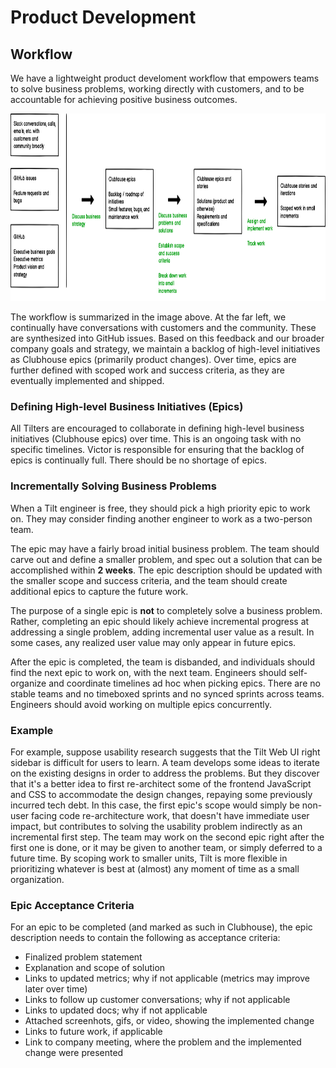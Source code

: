 # Product Development

## Workflow
We have a lightweight product develoment workflow that empowers teams to solve business problems, working directly with customers, and to be accountable for achieving positive business outcomes.

<img src="images/workflow.png" height="300" />

The workflow is summarized in the image above. At the far left, we continually have conversations with customers and the community. These are synthesized into GitHub issues. Based on this feedback and our broader company goals and strategy, we maintain a backlog of high-level initiatives as Clubhouse epics (primarily product changes). Over time, epics are further defined with scoped work and success criteria, as they are eventually implemented and shipped.

### Defining High-level Business Initiatives (Epics)
All Tilters are encouraged to collaborate in defining high-level business initiatives (Clubhouse epics) over time. This is an ongoing task with no specific timelines. Victor is responsible for ensuring that the backlog of epics is continually full. There should be no shortage of epics.

### Incrementally Solving Business Problems
When a Tilt engineer is free, they should pick a high priority epic to work on. They may consider finding another engineer to work as a two-person team.

The epic may have a fairly broad initial business problem. The team should carve out and define a smaller problem, and spec out a solution that can be accomplished within **2 weeks**. The epic description should be updated with the smaller scope and success criteria, and the team should create additional epics to capture the future work.

The purpose of a single epic is **not** to completely solve a business problem. Rather, completing an epic should likely achieve incremental progress at addressing a single problem, adding incremental user value as a result. In some cases, any realized user value may only appear in future epics. 

After the epic is completed, the team is disbanded, and individuals should find the next epic to work on, with the next team. Engineers should self-organize and coordinate timelines ad hoc when picking epics. There are no stable teams and no timeboxed sprints and no synced sprints across teams. Engineers should avoid working on multiple epics concurrently. 

### Example
For example, suppose usability research suggests that the Tilt Web UI right sidebar is difficult for users to learn. A team develops some ideas to iterate on the existing designs in order to address the problems. But they discover that it's a better idea to first re-architect some of the frontend JavaScript and CSS to accommodate the design changes, repaying some previously incurred tech debt. In this case, the first epic's scope would simply be non-user facing code re-architecture work, that doesn't have immediate user impact, but contributes to solving the usability problem indirectly as an incremental first step. The team may work on the second epic right after the first one is done, or it may be given to another team, or simply deferred to a future time. By scoping work to smaller units, Tilt is more flexible in prioritizing whatever is best at (almost) any moment of time as a small organization.

### Epic Acceptance Criteria
For an epic to be completed (and marked as such in Clubhouse), the epic description needs to contain the following as acceptance criteria:
- Finalized problem statement
- Explanation and scope of solution
- Links to updated metrics; why if not applicable (metrics may improve later over time)
- Links to follow up customer conversations; why if not applicable
- Links to updated docs; why if not applicable
- Attached screenhots, gifs, or video, showing the implemented change
- Links to future work, if applicable
- Link to company meeting, where the problem and the implemented change were presented
